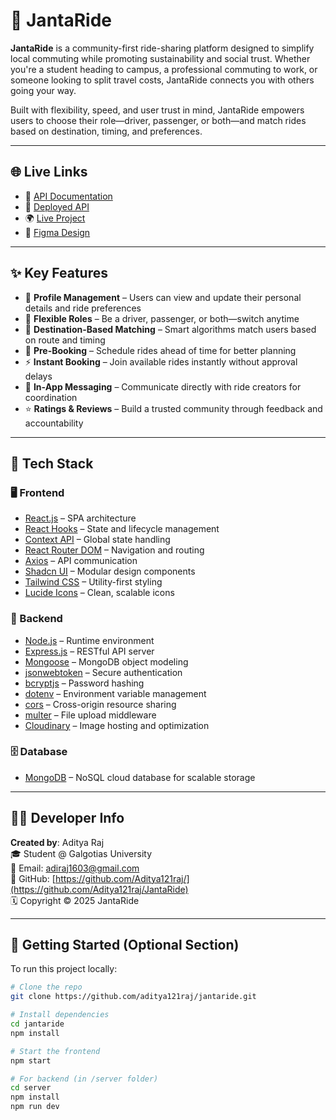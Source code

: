 # 🚗 JantaRide

**JantaRide** is a community-first ride-sharing platform designed to simplify local commuting while promoting sustainability and social trust. Whether you're a student heading to campus, a professional commuting to work, or someone looking to split travel costs, JantaRide connects you with others going your way.

Built with flexibility, speed, and user trust in mind, JantaRide empowers users to choose their role—driver, passenger, or both—and match rides based on destination, timing, and preferences.

---

## 🌐 Live Links

- 📘 [API Documentation](https://documenter.getpostman.com/view/32434659/2s9YymFjCa#e3c94f2d-c0eb-424a-982c-fc94fef0d286)  
- 🚀 [Deployed API](https://rideshare-03wo.onrender.com)  
- 🌍 [Live Project](https://mern-rideshare.netlify.app)  
- 🎨 [Figma Design](https://www.figma.com/file/2n26SV0O36itVbiqIk4rT6/RideShare?type=design&node-id=0%3A1&mode=design&t=qWGHLmTUJOAHSlGL-1)

---

## ✨ Key Features

- 🔐 **Profile Management** – Users can view and update their personal details and ride preferences  
- 🔄 **Flexible Roles** – Be a driver, passenger, or both—switch anytime  
- 📍 **Destination-Based Matching** – Smart algorithms match users based on route and timing  
- 📅 **Pre-Booking** – Schedule rides ahead of time for better planning  
- ⚡ **Instant Booking** – Join available rides instantly without approval delays  
- 💬 **In-App Messaging** – Communicate directly with ride creators for coordination  
- ⭐ **Ratings & Reviews** – Build a trusted community through feedback and accountability

---

## 🧰 Tech Stack

### 🖥️ Frontend
- [React.js](https://www.npmjs.com/package/react) – SPA architecture  
- [React Hooks](https://reactjs.org/docs/hooks-intro.html) – State and lifecycle management  
- [Context API](https://react.dev/reference/react/useContext) – Global state handling  
- [React Router DOM](https://www.npmjs.com/package/react-router-dom) – Navigation and routing  
- [Axios](https://www.npmjs.com/package/axios) – API communication  
- [Shadcn UI](https://ui.shadcn.com) – Modular design components  
- [Tailwind CSS](https://tailwindcss.com/) – Utility-first styling  
- [Lucide Icons](https://lucide.dev/icons/) – Clean, scalable icons

### 🧪 Backend
- [Node.js](https://nodejs.org/en/) – Runtime environment  
- [Express.js](https://www.npmjs.com/package/express) – RESTful API server  
- [Mongoose](https://mongoosejs.com/) – MongoDB object modeling  
- [jsonwebtoken](https://www.npmjs.com/package/jsonwebtoken) – Secure authentication  
- [bcryptjs](https://www.npmjs.com/package/bcryptjs) – Password hashing  
- [dotenv](https://www.npmjs.com/package/dotenv) – Environment variable management  
- [cors](https://www.npmjs.com/package/cors) – Cross-origin resource sharing  
- [multer](https://www.npmjs.com/package/multer) – File upload middleware  
- [Cloudinary](https://cloudinary.com) – Image hosting and optimization

### 🗄️ Database
- [MongoDB](https://www.mongodb.com/) – NoSQL cloud database for scalable storage

---

## 🧑‍💻 Developer Info

**Created by**: Aditya Raj  
🎓 Student @ Galgotias University  
📧 Email: [adiraj1603@gmail.com](mailto:adiraj1603@gmail.com)  
🔗 GitHub: [https://github.com/Aditya121raj/](https://github.com/Aditya121raj/JantaRide)  
🗓️ Copyright © 2025 JantaRide

---

## 🚀 Getting Started (Optional Section)

To run this project locally:

```bash
# Clone the repo
git clone https://github.com/aditya121raj/jantaride.git

# Install dependencies
cd jantaride
npm install

# Start the frontend
npm start

# For backend (in /server folder)
cd server
npm install
npm run dev
